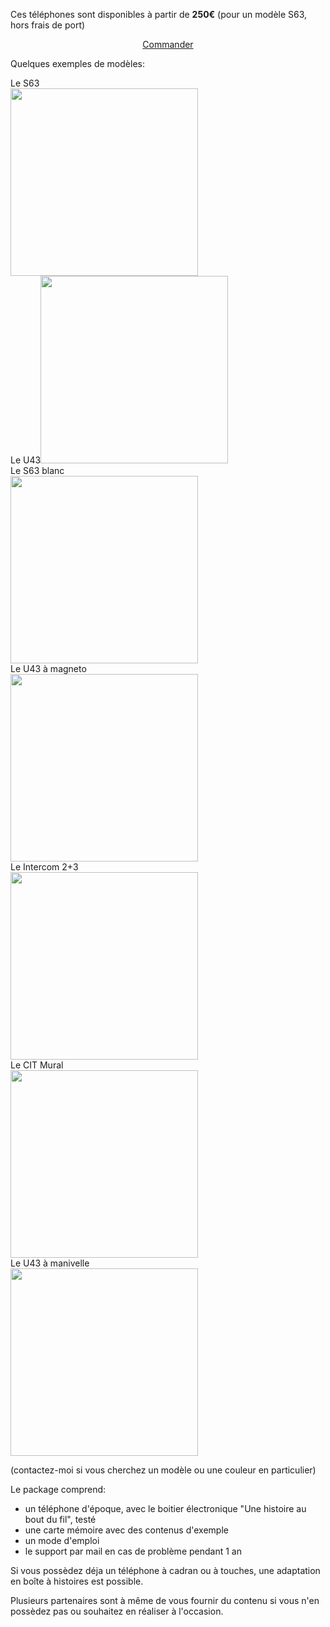Ces téléphones sont disponibles à partir de <strong>250€</strong> (pour un modèle S63, hors frais de port)

<p align="center">
<a href="mailto:samy@rabih.fr" class="btn">Commander</a></p>

Quelques exemples de modèles:
<div id="phone_gallery">
    <div class="phone">Le S63<br />
      <img src="https://user-images.githubusercontent.com/1282106/144014466-de22c6db-30d0-470b-b444-1885433b99f5.png" width="300" />
  </div>
  <div class="phone">Le U43<img src="https://user-images.githubusercontent.com/1282106/149672898-92151184-353d-4b62-b923-86ea2b3fc8f1.jpeg"  width="300" />
  </div>
    <div class="phone">Le S63 blanc<br />
      <img src="https://user-images.githubusercontent.com/1282106/165939687-dd2beda4-e429-4abd-8f4c-6ff55978ad4a.png" width="300" />
  </div>
    <div class="phone">Le U43 à magneto<br />
      <img src="https://user-images.githubusercontent.com/1282106/165939815-cf43b5c2-00b4-456e-b178-a8a9e2db6191.png" width="300" />
  </div>
    <div class="phone">Le Intercom 2+3<br />
      <img src="https://user-images.githubusercontent.com/1282106/165940018-7eeb5369-0a61-4a8a-95c7-230af5459409.png" width="300" />
  </div>
    <div class="phone">Le CIT Mural<br />
      <img src="https://user-images.githubusercontent.com/1282106/165940157-782589b2-68e0-4a4f-8996-a91e1adc6a58.png" width="300" />
  </div>
     <div class="phone">Le U43 à manivelle<br />
      <img src="https://user-images.githubusercontent.com/1282106/165940242-53018c0c-b4ff-4d8c-876f-446e983aecf6.png" width="300" />
  </div>
</div>

(contactez-moi si vous cherchez un modèle ou une couleur en particulier)

Le package comprend:
- un téléphone d'époque, avec le boitier électronique "Une histoire au bout du fil", testé
- une carte mémoire avec des contenus d'exemple
- un mode d'emploi
- le support par mail en cas de problème pendant 1 an

Si vous possèdez déja un téléphone à cadran ou à touches, une adaptation en boîte à histoires est possible.

Plusieurs partenaires sont à même de vous fournir du contenu si vous n'en possèdez pas ou souhaitez en réaliser à l'occasion.
